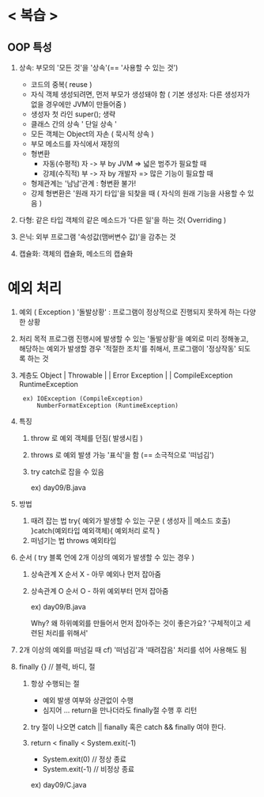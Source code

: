 

# < 복습 >

## OOP 특성
1) 상속: 부모의 '모든 것'을 '상속'(== '사용할 수 있는 것')
	- 코드의 중복( reuse )
	- 자식 객체 생성되려면, 먼저 부모가 생성돼야 함
	  ( 기본 생성자: 다른 생성자가 없을 경우에만 JVM이 만들어줌 )
	- 생성자 첫 라인 super(); 생략
	- 클래스 간의 상속 ' 단일 상속 '
	- 모든 객체는 Object의 자손 ( 묵시적 상속 )
	- 부모 메소드를 자식에서 재정의
	- 형변환
		- 자동(수평적) 자 -> 부 by JVM => 넓은 범주가 필요할 때
		- 강제(수직적) 부 -> 자 by 개발자 => 많은 기능이 필요할 때
	- 형제관계는 '남남'관계 : 형변환 불가!
	- 강제 형변환은 '원래 자기 타입'을 되찾을 때 ( 자식의 원래 기능을 사용할 수 있음 )
	  
	  
1) 다형: 같은 타입 객체의 같은 메소드가 '다른 일'을 하는 것( Overriding )
2) 은닉: 외부 프로그램 '속성값(맴버변수 값)'을 감추는 것
3) 캡슐화: 객체의 캡슐화, 메소드의 캡슐화




# 예외 처리

1) 예외 ( Exception ) 
    '돌발상황' : 프로그램이 정상적으로 진행되지 못하게 하는 다양한 상황
    
2) 처리 목적
   프로그램 진행시에 발생할 수 있는 '돌발상황'을 예외로 미리 정해놓고,
   해당하는 예외가 발생할 경우 '적절한 조치'를 취해서, 프로그램이 '정상작동'
   되도록 하는 것
   
3) 계층도 
				   Object
					 |
					Throwable
					|                |
				Error                 Exception
						    |                         |
						CompileException      RuntimeException
						
		ex) IOException (CompileException)
			NumberFormatException (RuntimeException)
4) 특징
	1) throw 로 예외 객체를 던짐( 발생시킴 )
	2) throws 로 예외 발생 가능 '표식'을 함 (== 소극적으로 '떠넘김')
	3) try catch로 잡을 수 있음 
	   
	   ex) day09/B.java
5) 방법
	1) 때려 잡는 법
		try{
			예외가 발생할 수 있는 구문 ( 생성자 || 메소드 호출)
		}catch(예외타입 예외객체){
			예외처리 로직
		}
	1) 떠넘기는 법
	   throws 예외타입
	   
6) 순서 ( try 블록 언에 2개 이상의 예외가 발생할 수 있는 경우 )
	1) 상속관계 X
		순서 X - 아무 예외나 먼저 잡아줌
		 
	2) 상속관계 O
	   순서 O - 하위 예외부터 먼저 잡아줌
	   	   
	   ex) day09/B.java
	   
	   Why? 왜 하위예외를 만들어서 먼저 잡아주는 것이 좋은가요?
	   '구체적이고 세련된 처리를 위해서'
	   
7) 2개 이상의 예외를 떠넘길 때
   cf) '떠넘김'과 '때려잡음' 처리를 섞어 사용해도 됨

8) finally {} // 블럭, 바디, 절
	1)  항상 수행되는 절
		- 예외 발생 여부와 상관없이 수행
		- 심지어 ... return을 만나더라도 finally절 수행 후 리턴
	2) try 절이 나오면 catch || fianally 혹은 catch && finally 여야 한다.
	3) return < finally < System.exit(-1)
	   - System.exit(0) // 정상 종료
	   - System.exit(-1) // 비정상 종료
		
		ex) day09/C.java